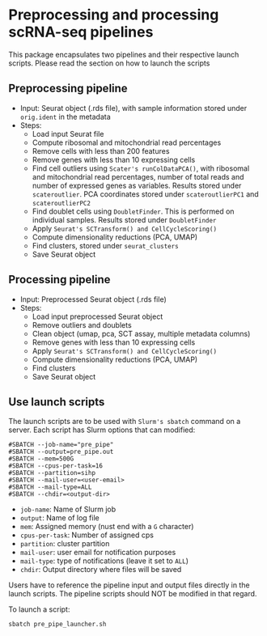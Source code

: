 # Preprocessing and processing scRNA-seq pipelines

This package encapsulates two pipelines and their respective launch scripts. Please read the section on how to launch the scripts

## Preprocessing pipeline

* Input: Seurat object (.rds file), with sample information stored under `orig.ident` in the metadata
* Steps:
	* Load input Seurat file
	* Compute ribosomal and mitochondrial read percentages
	* Remove cells with less than 200 features
	* Remove genes with less than 10 expressing cells
	* Find cell outliers using `Scater's runColDataPCA()`, with ribosomal and mitochondrial read percentages, number of total reads and number of expressed genes as variables. Results stored under `scateroutlier`. PCA coordinates stored under `scateroutlierPC1` and `scateroutlierPC2`
	* Find doublet cells using `DoubletFinder`. This is performed on individual samples. Results stored under `DoubletFinder`
	* Apply `Seurat's SCTransform() and CellCycleScoring()` 
	* Compute dimensionality reductions (PCA, UMAP)
	* Find clusters, stored under `seurat_clusters`
	* Save Seurat object

## Processing pipeline
* Input: Preprocessed Seurat object (.rds file)
* Steps:
	* Load input preprocessed Seurat object
	* Remove outliers and doublets
	* Clean object (umap, pca, SCT assay, multiple metadata columns)
	* Remove genes with less than 10 expressing cells
	* Apply `Seurat's SCTransform() and CellCycleScoring()`
	* Compute dimensionality reductions (PCA, UMAP)
	* Find clusters
	* Save Seurat object

## Use launch scripts
The launch scripts are to be used with `Slurm's sbatch` command on a server. Each script has Slurm options that can modified:

```
#SBATCH --job-name="pre_pipe"
#SBATCH --output=pre_pipe.out
#SBATCH --mem=500G
#SBATCH --cpus-per-task=16
#SBATCH --partition=sihp
#SBATCH --mail-user=<user-email>
#SBATCH --mail-type=ALL
#SBATCH --chdir=<output-dir>
```
* `job-name`: Name of Slurm job 
* `output`: Name of log file
* `mem`: Assigned memory (nust end with a `G` character)
* `cpus-per-task`: Number of assigned cps
* `partition`: cluster partition
* `mail-user`: user email for notification purposes
* `mail-type`: type of notifications (leave it set to `ALL`)
* `chdir`: Output directory where files will be saved

Users have to reference the pipeline input and output files directly in the launch scripts. The pipeline scripts should NOT be modified in that regard.

To launch a script:
```
sbatch pre_pipe_launcher.sh
```